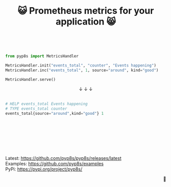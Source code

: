 <br>
<h1 align="center">
  😺 Prometheus metrics for your application 😸
  <br>
  <br>
</h1>

<br>

```python
from pyp8s import MetricsHandler

MetricsHandler.init("events_total", "counter", "Events happening")
MetricsHandler.inc("events_total", 1, source="around", kind="good")

MetricsHandler.serve()
```

<div align="center"> ↓ ↓ ↓ </div>
<br>


```python
# HELP events_total Events happening
# TYPE events_total counter
events_total{source="around",kind="good"} 1
```

<h1>&nbsp</h1>
<br>

<p>
  <div>
    Latest: <a href="https://github.com/pyp8s/pyp8s/releases/latest" target="_blank">https://github.com/pyp8s/pyp8s/releases/latest</a>
  </div>

<div>
    Examples: <a href="https://github.com/pyp8s/examples" target="_blank">https://github.com/pyp8s/examples</a>
  </div>
  
  <div>
    PyPi: <a href="https://pypi.org/project/pyp8s/" target="_blank">https://pypi.org/project/pyp8s/</a>
  </div>

</p>

<p align="right">
  <span title="a tiny cock on your right">
    🐓
  </span>
</p>
